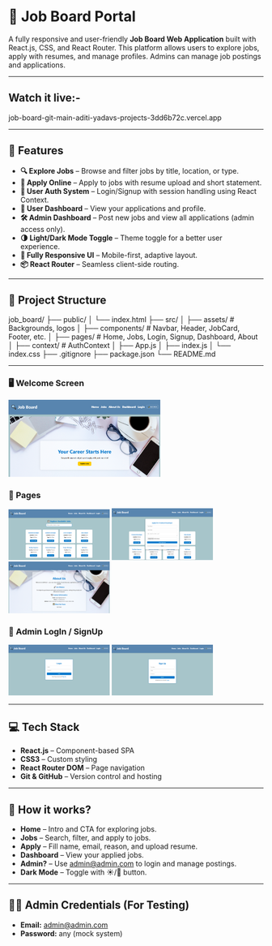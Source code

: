# 💼 Job Board Portal

A fully responsive and user-friendly **Job Board Web Application** built with React.js, CSS, and React Router. This platform allows users to explore jobs, apply with resumes, and manage profiles. Admins can manage job postings and applications.

---

## Watch it live:-
job-board-git-main-aditi-yadavs-projects-3dd6b72c.vercel.app

---

## 🚀 Features

- **🔍 Explore Jobs** – Browse and filter jobs by title, location, or type.
- **📝 Apply Online** – Apply to jobs with resume upload and short statement.
- **🔐 User Auth System** – Login/Signup with session handling using React Context.
- **👤 User Dashboard** – View your applications and profile.
- **🛠️ Admin Dashboard** – Post new jobs and view all applications (admin access only).
- **🌗 Light/Dark Mode Toggle** – Theme toggle for a better user experience.
- **📱 Fully Responsive UI** – Mobile-first, adaptive layout.
- **📦 React Router** – Seamless client-side routing.

---

## 📁 Project Structure

job_board/
├── public/
│   └── index.html
├── src/
│   ├── assets/      # Backgrounds, logos
│   ├── components/  # Navbar, Header, JobCard, Footer, etc.
│   ├── pages/       # Home, Jobs, Login, Signup, Dashboard, About
│   ├── context/     # AuthContext
│   ├── App.js
│   ├── index.js
│   └── index.css
├── .gitignore
├── package.json
└── README.md 

---

### 🖥️ Welcome Screen
<img src="img/Home.png" width="300" />

### 📌 Pages
<img src="img/Jobs.png" width="200" />
<img src="img/Apply.png" width="200" />
<img src="img/About.png" width="200" />

### 📌 Admin LogIn / SignUp
<img src="img/LogIn.png" width="200" />
<img src="img/SignUp.png" width="200" />

---

## 💻 Tech Stack

- **React.js** – Component-based SPA
- **CSS3** – Custom styling
- **React Router DOM** – Page navigation
- **Git & GitHub** – Version control and hosting

---

## 🧠 How it works?

- **Home** – Intro and CTA for exploring jobs.
- **Jobs** – Search, filter, and apply to jobs.
- **Apply** – Fill name, email, reason, and upload resume.
- **Dashboard** – View your applied jobs.
- **Admin?** – Use admin@admin.com to login and manage postings.
- **Dark Mode** – Toggle with ☀️/🌙 button.

---

## 👩‍💼 Admin Credentials (For Testing)

- **Email:** admin@admin.com
- **Password:** any (mock system)
